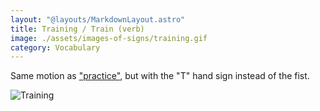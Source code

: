 ```yaml
---
layout: "@layouts/MarkdownLayout.astro"
title: Training / Train (verb)
image: ./assets/images-of-signs/training.gif
category: Vocabulary
---
```


Same motion as ["practice"](./practice),
but with the "T" hand sign instead of the fist.

![Training](@signs/training.gif)
